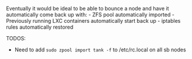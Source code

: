 Eventually it would be ideal to be able to bounce a node and have it automatically come back up with:
    - ZFS pool automatically imported
	- Previously running LXC containers automatically start back up
	- iptables rules automatically restored

	
TODOS:

- Need to add `sudo zpool import tank -f` to /etc/rc.local on all sb nodes

